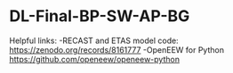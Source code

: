 # DL-Final-BP-SW-AP-BG

Helpful links:
-RECAST and ETAS model code:
https://zenodo.org/records/8161777 
-OpenEEW for Python
https://github.com/openeew/openeew-python
